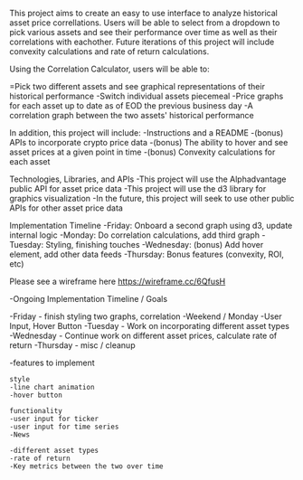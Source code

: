 This project aims to create an easy to use interface to analyze historical asset price correllations. Users will be able to select from a dropdown to pick various assets and see their performance over time as well as their correlations with eachother. Future iterations of this project will include convexity calculations and rate of return calculations.

Using the Correlation Calculator, users will be able to:

=Pick two different assets and see graphical representations of their historical performance -Switch individual assets piecemeal -Price graphs for each asset up to date as of EOD the previous business day -A correlation graph between the two assets' historical performance

In addition, this project will include: -Instructions and a README -(bonus) APIs to incorporate crypto price data -(bonus) The ability to hover and see asset prices at a given point in time -(bonus) Convexity calculations for each asset

Technologies, Libraries, and APIs -This project will use the Alphadvantage public API for asset price data -This project will use the d3 library for graphics visualization -In the future, this project will seek to use other public APIs for other asset price data

Implementation Timeline -Friday: Onboard a second graph using d3, update internal logic -Monday: Do correlation calculations, add third graph -Tuesday: Styling, finishing touches -Wednesday: (bonus) Add hover element, add other data feeds
-Thursday: Bonus features (convexity, ROI, etc)

Please see a wireframe here https://wireframe.cc/6QfusH

-Ongoing Implementation Timeline / Goals

-Friday - finish styling two graphs, correlation
-Weekend / Monday -User Input, Hover Button 
-Tuesday - Work on incorporating different asset types
-Wednesday - Continue work on different asset prices, calculate rate of return 
-Thursday - misc / cleanup 

-features to implement 

    style
    -line chart animation 
    -hover button 

    functionality
    -user input for ticker 
    -user input for time series 
    -News 

    -different asset types 
    -rate of return 
    -Key metrics between the two over time 